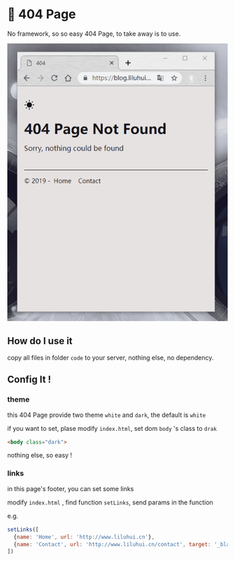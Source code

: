 # :rainbow: 404 Page

No framework, so so easy 404 Page, to take away is to use.

![](./doc/display.gif)

## How do I use it

copy all files in folder `code` to your server, nothing else, no dependency.

## Config It !

### theme

this 404 Page provide two theme `white` and `dark`, the default is `white`

if you want to set, plase modify `index.html`, set dom `body` 's class to `drak`

```html
<body class="dark">
```

nothing else, so easy !

### links

in this page's footer, you can set some links

modify `index.html` , find function `setLinks`, send params in the function

e.g.
```javascript
setLinks([
  {name: 'Home', url: 'http://www.liluhui.cn'},
  {name: 'Contact', url: 'http://www.liluhui.cn/contact', target: '_blank'}
])
```